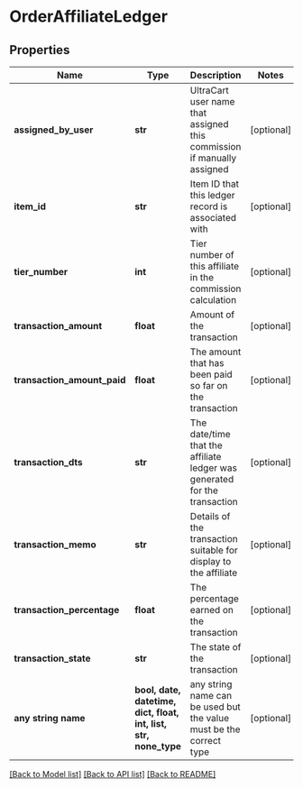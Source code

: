 # OrderAffiliateLedger


## Properties
Name | Type | Description | Notes
------------ | ------------- | ------------- | -------------
**assigned_by_user** | **str** | UltraCart user name that assigned this commission if manually assigned | [optional] 
**item_id** | **str** | Item ID that this ledger record is associated with | [optional] 
**tier_number** | **int** | Tier number of this affiliate in the commission calculation | [optional] 
**transaction_amount** | **float** | Amount of the transaction | [optional] 
**transaction_amount_paid** | **float** | The amount that has been paid so far on the transaction | [optional] 
**transaction_dts** | **str** | The date/time that the affiliate ledger was generated for the transaction | [optional] 
**transaction_memo** | **str** | Details of the transaction suitable for display to the affiliate | [optional] 
**transaction_percentage** | **float** | The percentage earned on the transaction | [optional] 
**transaction_state** | **str** | The state of the transaction | [optional] 
**any string name** | **bool, date, datetime, dict, float, int, list, str, none_type** | any string name can be used but the value must be the correct type | [optional]

[[Back to Model list]](../README.md#documentation-for-models) [[Back to API list]](../README.md#documentation-for-api-endpoints) [[Back to README]](../README.md)


